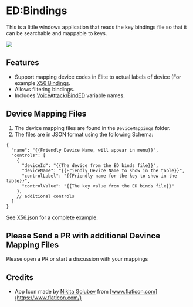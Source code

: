 # ED:Bindings

This is a little windows application that reads the key bindings file
so that it can be searchable and mappable to keys.

<img src="https://raw.githubusercontent.com/ghorsey/EdBindings/main/assets/edbindings.screenshot.gif">

## Features

* Support mapping device codes in Elite to actual labels of device (For example [X56 Bindings](https://www.edrefcard.info/device/SaitekX56).
* Allows filtering bindings.
* Includes [VoiceAttack/BindED](https://github.com/alterNERDtive/bindED) variable names.

## Device Mapping Files
1. The device mapping files are found in the `DeviceMappings` folder.
2. The files are in JSON format using the following Schema:

```
{
  "name": "{{Friendly Device Name, will appear in menu}}", 
  "controls": [
    {
      "deviceId": "{{The device from the ED binds file}}",
      "deviceName": "{{Friendly Device Name to show in the table}}",
      "controlLabel": "{{Friendly name for the key to show in the table}}",
      "controlValue": "{{The key value from the ED binds file}}"
    },
    // additional controls
  ]
}
```

See [X56.json](https://github.com/ghorsey/EdBindings/blob/main/src/EdBindings/DeviceMappings/X56.json) for a complete example.

## Please Send a PR with additional Devince Mapping Files
Please open a PR or start a discussion with your mappings

## Credits

* App Icon made by [Nikita Golubev](https://www.flaticon.com/authors/nikita-golubev) from [www.flaticon.com](https://www.flaticon.com/)
